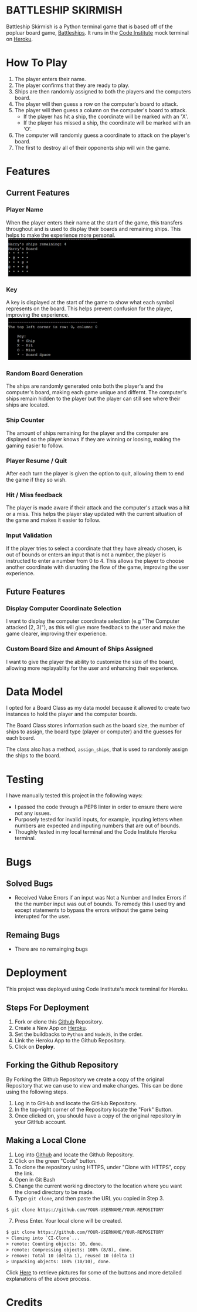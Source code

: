 # BATTLESHIP SKIRMISH
Battleship Skirmish is a Python terminal game that is based off of the popluar board game, [Battleships](https://en.wikipedia.org/wiki/Battleship_(game)). It runs in the [Code Institute](https://codeinstitute.net/) mock terminal on [Heroku](https://www.heroku.com).
# How To Play
1. The player enters their name.
2. The player confirms that they are ready to play.
3. Ships are then randomly assigned to both the players and the computers board.
4. The player will then guess a row on the computer's board to attack.
5. The player will then guess a column on the computer's board to attack.
    * If the player has hit a ship, the coordinate will be marked with an 'X'.
    * If the player has missed a ship, the coordinate will be marked with an 'O'.
6. The computer will randomly guess a coordinate to attack on the player's board.
7. The first to destroy all of their opponents ship will win the game.
# Features
## Current Features
### Player Name
When the player enters their name at the start of the game, this transfers throughout and is used to display their boards and remaining ships. This helps to make the experience more personal.
    ![Image of Player Name](readme-images/player-name.png)
### Key
A key is displayed at the start of the game to show what each symbol represents on the board. This helps prevent confusion for the player, improving the experience.
    ![Image of the Key](readme-images/key.png)
### Random Board Generation
The ships are randomly generated onto both the player's and the computer's board, making each game unique and differnt. The computer's ships remain hidden to the player but the player can still see where their ships are located.
### Ship Counter
The amount of ships remaining for the player and the computer are displayed so the player knows if they are winning or loosing, making the gaming easier to follow.
### Player Resume / Quit
After each turn the player is given the option to quit, allowing them to end the game if they so wish.
### Hit / Miss feedback
The player is made aware if their attack and the computer's attack was a hit or a miss. This helps the player stay updated with the current situation of the game and makes it easier to follow.
### Input Validation
If the player tries to select a coordinate that they have already chosen, is out of bounds or enters an input that is not a number, the player is instructed to enter a number from 0 to 4. This allows the player to choose another coordinate with disruoting the flow of the game, improving the user experience. 
## Future Features
### Display Computer Coordinate Selection
I want to display the computer coordinate selection (e.g "The Computer attacked (2, 3)"), as this will give more feedback to the user and make the game clearer, improving their experience.
### Custom Board Size and Amount of Ships Assigned
I want to give the player the ability to customize the size of the board, allowing more replayablity for the user and enhancing their experience.
# Data Model
I opted for a Board Class as my data model because it allowed to create two instances to hold the player and the computer boards.

The Board Class stores information such as the board size, the number of ships to assign, the board type (player or computer) and the guesses for each board.

The class also has a method, `assign_ships`, that is used to randomly assign the ships to the board.
# Testing
I have manually tested this project in the following ways:
* I passed the code through a PEP8 linter in order to ensure there were not any issues.
* Purposely tested for invalid inputs, for example, inputing letters when numbers are expected and inputing numbers that are out of bounds.
* Thoughly tested in my local terminal and the Code Institute Heroku terminal.
# Bugs
## Solved Bugs
* Received Value Errors if an input was Not a Number and Index Errors if the the number input was out of bounds. To remedy this I used try and except statements to bypass the errors without the game being interupted for the user.
## Remaing Bugs
* There are no remainging bugs
# Deployment
This project was deployed using Code Institute's mock terminal for Heroku.
## Steps For Deployment
1. Fork or clone this [Github](https://github.com/) Repository.
2. Create a New App on [Heroku](https://www.heroku.com).
3. Set the buildbacks to `Python` and `NodeJS`, in the order.
4. Link the Heroku App to the Github Repository.
5. Click on **Deploy**.
## Forking the Github Repository
By Forking the Github Repository we create a copy of the original Repository that we can use to view and make changes. This can be done using the following steps.

1. Log in to GitHub and locate the GitHub Repository.
2. In the top-right corner of the Repository locate the "Fork" Button.
3. Once clicked on, you should have a copy of the original repository in your GitHub account.

## Making a Local Clone
1. Log into [Github](https://github.com/) and locate the Github Repository.
2. Click on the green "Code" button.
3. To clone the repository using HTTPS, under "Clone with HTTPS", copy the link.
4. Open in Git Bash
5. Change the current working directory to the location where you want the cloned directory to be made.
6. Type `git clone`, and then paste the URL you copied in Step 3.
```
$ git clone https://github.com/YOUR-USERNAME/YOUR-REPOSITORY
```
7. Press Enter. Your local clone will be created.

```
$ git clone https://github.com/YOUR-USERNAME/YOUR-REPOSITORY
> Cloning into `CI-Clone`...
> remote: Counting objects: 10, done.
> remote: Compressing objects: 100% (8/8), done.
> remove: Total 10 (delta 1), reused 10 (delta 1)
> Unpacking objects: 100% (10/10), done.
```

Click [Here](https://help.github.com/en/github/creating-cloning-and-archiving-repositories/cloning-a-repository#cloning-a-repository-to-github-desktop) to retrieve pictures for some of the buttons and more detailed explanations of the above process.
# Credits